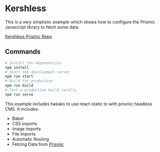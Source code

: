 # Kershless 
This is a very simplistic example which shows how to configure the Prismic Javascript library to fetch some data.

[Kershless Prismic Repo](https://kershless.prismic.io/)

## Commands
````bash
# Install the dependencies
npm install
# Start the development server
npm run start 
# Build for production
npm run build
# Test a production build locally
npm run serve
````

This example includes tweaks to use react-static to with prismic headless CMS. It includes:
- Babel
- CSS imports
- Image imports
- File imports
- Automatic Routing
- Fetcing Data from [Prismic](https://prismic.io/)

